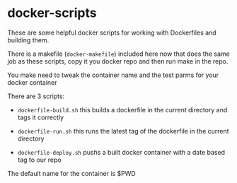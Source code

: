 # docker-scripts

These are some helpful docker scripts for working with Dockerfiles and building them.

There is a makefile (`docker-makefile`) included here now that does the same job as these scripts, copy it you docker repo and then run make in the repo.

You make need to tweak the container name and the test parms for your docker container

There are 3 scripts:

* `dockerfile-build.sh` this builds a dockerfile in the current directory and tags it correctly

* `dockerfile-run.sh` this runs the latest tag of the dockerfile in the current directory

* `dockerfile-deploy.sh` pushs a built docker container with a date based tag to our repo

The default name for the container is $PWD

